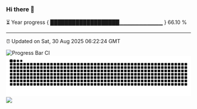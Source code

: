 ### Hi there 👋

⏳ Year progress { ███████████████████▁▁▁▁▁▁▁▁▁▁▁ } 66.10 %

---

⏰ Updated on Sat, 30 Aug 2025 06:22:24 GMT

![Progress Bar CI](https://github.com/liununu/liununu/workflows/Progress%20Bar%20CI/badge.svg)![](https://raw.githubusercontent.com/L1cardo/L1cardo/main/assets/github-contribution-grid-snake.svg)![](https://raw.githubusercontent.com/seesaws/seesaws/main/assets/github-contribution-grid-snake.svg)
